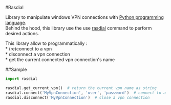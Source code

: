 #Rasdial

Library to manipulate windows VPN connections with [Python programming language](https://www.python.org/).  
Behind the hood, this library use the use [rasdial](http://technet.microsoft.com/en-us/library/ff859533%28WS.10%29.aspx) 
command to perform desired actions.

This library allow to programmatically :  
    * (re)connect to a vpn  
    * disconnect a vpn connection  
    * get the current connected vpn connection's name  

##Sample
```python
import rasdial

rasdial.get_current_vpn()  # return the current vpn name as string
rasdial.connect('MyVpnConnection', 'user', 'password')  # connect to a vpn
rasdial.disconnect('MyVpnConnection')  # close a vpn connection
```





